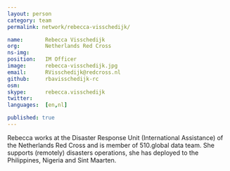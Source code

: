 ```yaml
---
layout: person
category: team
permalink: network/rebecca-visschedijk/

name:       Rebecca Visschedijk
org:        Netherlands Red Cross
ns-img:     
position:   IM Officer
image:      rebecca-visschedijk.jpg
email:      RVisschedijk@redcross.nl
github:     rbavisschedijk-rc
osm:        
skype:      rebecca.visschedijk
twitter:    
languages:  [en,nl]

published: true
---
```


Rebecca works at the Disaster Response Unit (International Assistance) of the Netherlands Red Cross and is member of 510.global data team. She supports (remotely) disasters operations, she has deployed to the Philippines, Nigeria and Sint Maarten. 
